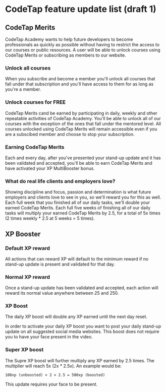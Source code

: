 # CodeTap feature update list (draft 1)

## CodeTap Merits

CodeTap Academy wants to help future developers to become professionals as quickly as possible without having to restrict the access to our courses or public resources. A user will be able to unlock courses using CodeTap Merits or subscribing as members to our website.

### Unlock all courses

When you subscribe and become a member you'll unlock all courses that fall under that subscription and you'll have access to them for as long as you're a member.

### Unlock courses for FREE
CodeTap Merits cand be earned by participating in daily, weekly and other repeatable activities of CodeTap Academy. You'll be able to unlock all of our courses with the exception of the ones that fall under the mentored level. All courses unlocked using CodeTap Merits will remain accessible even if you are a subscibed member and choose to stop your subscription.

### Earning CodeTap Merits

Each and every day, after you've presented your stand-up update and it has been validated and accepted, you'll be able to earn CodeTap Merits and have activated your XP MultiBooster bonus. 

### What do real life clients and employers love?

Showing discipline and focus, passion and determination is what future employers and clients love to see in you, so we'll reward you for this as well. Each full week that you finished all of our daily tasks, we'll double your earned CodeTap Merits. Each full five weeks of finishing all of our daily tasks will multiply your earned CodeTap Merits by 2.5, for a total of 5x times (2 times weekly * 2.5 at 5 weeks = 5 times).

## XP Booster

### Default XP reward

All actions that can reward XP will default to the minimum reward if no stand-up update is present and validated for that day.

### Normal XP reward

Once a stand-up update has been validated and accepted, each action will reward its normal value anywhere between 25 and 250.

### XP Boost

The daily XP boost will double any XP earned until the next day reset.

In order to activate your daily XP boost you want to post your daily stand-up update on all suggested social media websites. This boost does not require you to have your face present in the video.

### Super XP boost

The Supre XP boost will further multiply any XP earned by 2.5 times. The multiplier will reach 5x (2x * 2.5x). An example would be: 

```
100xp (unboosted) × 2 × 2.5 = 500xp (boosted)
```
This update requires your face to be present.
